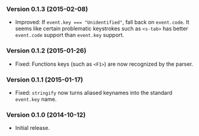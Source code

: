 ### Version 0.1.3 (2015-02-08) ###

- Improved: If `event.key === "Unidentified"`, fall back on `event.code`. It
  seems like certain problematic keystrokes such as `<s-tab>` has better
  `event.code` support than `event.key` support.


### Version 0.1.2 (2015-01-26) ###

- Fixed: Functions keys (such as `<F1>`) are now recognized by the parser.


### Version 0.1.1 (2015-01-17) ###

- Fixed: `stringify` now turns aliased keynames into the standard `event.key`
  name.


### Version 0.1.0 (2014-10-12) ###

- Initial release.
